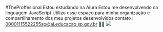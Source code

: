 #TheProffesional
Estou estudando na Alura
Estou me desenvolvendo na linguagem JavaScript
Utilizo esse espaço para minha organização e compartilhamento dos meu projetos desenvolvidos
contato :
00001115522255sp@al.educacao.sp.gov.br
🔫🧟
![](https://i.gifer.com/Z6d5.gif)

